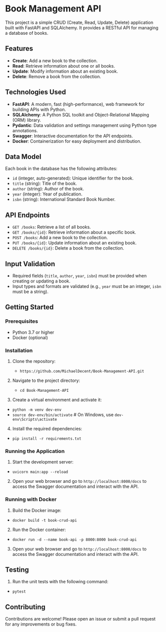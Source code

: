 # Book Management API

This project is a simple CRUD (Create, Read, Update, Delete) application built with FastAPI and SQLAlchemy. It provides a RESTful API for managing a database of books.

## Features

- **Create**: Add a new book to the collection.
- **Read**: Retrieve information about one or all books.
- **Update**: Modify information about an existing book.
- **Delete**: Remove a book from the collection.

## Technologies Used

- **FastAPI**: A modern, fast (high-performance), web framework for building APIs with Python.
- **SQLAlchemy**: A Python SQL toolkit and Object-Relational Mapping (ORM) library.
- **Pydantic**: Data validation and settings management using Python type annotations.
- **Swagger**: Interactive documentation for the API endpoints.
- **Docker**: Containerization for easy deployment and distribution.

## Data Model

Each book in the database has the following attributes:

- `id` (integer, auto-generated): Unique identifier for the book.
- `title` (string): Title of the book.
- `author` (string): Author of the book.
- `year` (integer): Year of publication.
- `isbn` (string): International Standard Book Number.

## API Endpoints

- `GET /books`: Retrieve a list of all books.
- `GET /books/{id}`: Retrieve information about a specific book.
- `POST /books`: Add a new book to the collection.
- `PUT /books/{id}`: Update information about an existing book.
- `DELETE /books/{id}`: Delete a book from the collection.

## Input Validation

- Required fields (`title`, `author`, `year`, `isbn`) must be provided when creating or updating a book.
- Input types and formats are validated (e.g., `year` must be an integer, `isbn` must be a string).

## Getting Started

### Prerequisites

- Python 3.7 or higher
- Docker (optional)

### Installation

1. Clone the repository:
    - `https://github.com/MichaelDecent/Book-Management-API.git`
      
2. Navigate to the project directory:
    - `cd Book-Management-API`
      
3. Create a virtual environment and activate it:   
  - `python -m venv dev-env`
  - `source dev-env/bin/activate`  # On Windows, use `dev-env\Scripts\activate`
    
4. Install the required dependencies:

  - `pip install -r requirements.txt`


### Running the Application

1. Start the development server:

  - `uvicorn main:app --reload`


2. Open your web browser and go to `http://localhost:8000/docs` to access the Swagger documentation and interact with the API.

### Running with Docker

1. Build the Docker image:

  - `docker build -t book-crud-api` 


2. Run the Docker container:

  - `docker run -d --name book-api -p 8000:8000 book-crud-api`


3. Open your web browser and go to `http://localhost:8000/docs` to access the Swagger documentation and interact with the API.

## Testing

1. Run the unit tests with the following command:

  - `pytest`


## Contributing

Contributions are welcome! Please open an issue or submit a pull request for any improvements or bug fixes.








